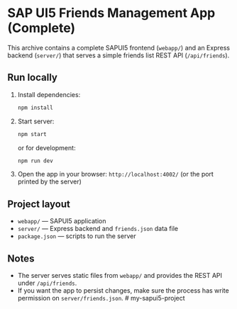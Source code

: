 # SAP UI5 Friends Management App (Complete)

This archive contains a complete SAPUI5 frontend (`webapp/`) and an Express backend (`server/`) that serves a simple friends list REST API (`/api/friends`).

## Run locally
1. Install dependencies:
   ```bash
   npm install
   ```
2. Start server:
   ```bash
   npm start
   ```
   or for development:
   ```bash
   npm run dev
   ```
3. Open the app in your browser:
   `http://localhost:4002/` (or the port printed by the server)


## Project layout
- `webapp/` — SAPUI5 application
- `server/` — Express backend and `friends.json` data file
- `package.json` — scripts to run the server

## Notes
- The server serves static files from `webapp/` and provides the REST API under `/api/friends`.
- If you want the app to persist changes, make sure the process has write permission on `server/friends.json`.
#   m y - s a p u i 5 - p r o j e c t  
 